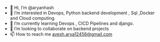 - 👋 Hi, I’m @aryanhash
- 👀 I’m interested in Devops, Python backend development , Sql ,Docker and Cloud computing.
- 🌱 I’m currently learning Devops , CICD Pipelines and django.
- 💞️ I’m looking to collaborate on backend projects
- 📫 How to reach me avesh.arya12456@gmail.com

<!---
aryanhash/aryanhash is a ✨ special ✨ repository because its `README.md` (this file) appears on your GitHub profile.
You can click the Preview link to take a look at your changes.
--->
